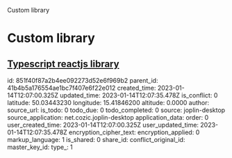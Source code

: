 Custom library

# Custom library

## [**Typescript reactjs library**](https://prateeksurana.me/blog/react-library-with-typescript/)

id: 851f40f87a2b4ee092273d52e6f969b2
parent_id: 41b4b5a176554ae1bc7f407e6f22e012
created_time: 2023-01-14T12:07:00.325Z
updated_time: 2023-01-14T12:07:35.478Z
is_conflict: 0
latitude: 50.03443230
longitude: 15.41846200
altitude: 0.0000
author: 
source_url: 
is_todo: 0
todo_due: 0
todo_completed: 0
source: joplin-desktop
source_application: net.cozic.joplin-desktop
application_data: 
order: 0
user_created_time: 2023-01-14T12:07:00.325Z
user_updated_time: 2023-01-14T12:07:35.478Z
encryption_cipher_text: 
encryption_applied: 0
markup_language: 1
is_shared: 0
share_id: 
conflict_original_id: 
master_key_id: 
type_: 1